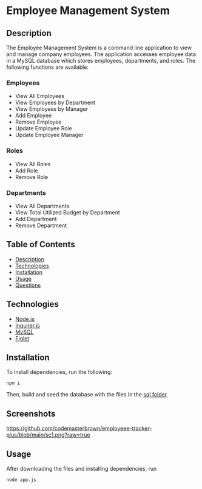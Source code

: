 # Employee Management System

## Description

The Employee Management System is a command line application to view and manage company employees. The application accesses employee data in a MySQL database which stores employees, departments, and roles. The following functions are available:

### Employees

* View All Employees
* View Employees by Department
* View Employees by Manager
* Add Employee
* Remove Employee
* Update Employee Role
* Update Employee Manager

### Roles

* View All Roles
* Add Role
* Remove Role

### Departments

* View All Departments
* View Total Utilized Budget by Department
* Add Department
* Remove Department



## Table of Contents

* [Description](#description)
* [Technologies](#technologies)
* [Installation](#installation)
* [Usage](#usage)
* [Questions](#questions)




## Technologies

* [Node.js](https://nodejs.org/)
* [Inquirer.js](https://www.npmjs.com/package/inquirer)
* [MySQL](https://www.npmjs.com/package/mysql)
* [Figlet](https://www.npmjs.com/package/figlet)

## Installation

To install dependencies, run the following:

`
npm i
`

Then, build and seed the database with the files in the [sql folder](./sql/).

## Screenshots
https://github.com/codemasterbrown/employeee-tracker-plus/blob/main/sc1.png?raw=true

## Usage

After downloading the files and installing dependencies, run 

`
node app.js
`
